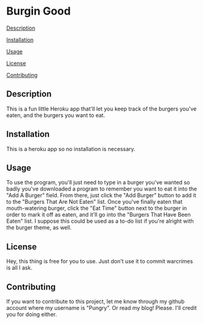 # Burgin Good

[Description](#description) 

[Installation](#installation)

[Usage](#usage) 

[License](#license) 

[Contributing](#contributing) 

## Description

This is a fun little Heroku app that'll let you keep track of the burgers you've eaten, and the burgers you want to eat.

## Installation

This is a heroku app so no installation is necessary.

## Usage

To use the program, you'll just need to type in a burger you've wanted so badly you've downloaded a program to remember you want to eat it into the "Add A Burger" field. From there, just click the "Add Burger" button to add it to the "Burgers That Are Not Eaten" list. Once you've finally eaten that mouth-watering burger, click the "Eat Time" button next to the burger in order to mark it off as eaten, and it'll go into the "Burgers That Have Been Eaten" list. I suppose this could be used as a to-do list if you're alright with the burger theme, as well.

## License

Hey, this thing is free for you to use. Just don't use it to commit warcrimes is all I ask.

## Contributing

If you want to contribute to this project, let me know through my github account where my username is "Pungry". Or read my blog! Please. I'll credit you for doing either.